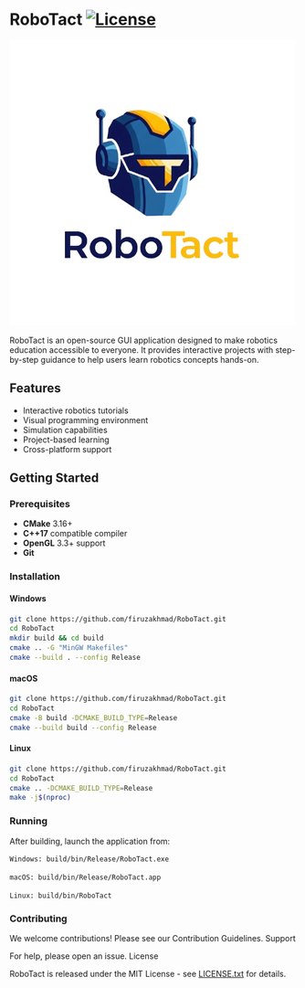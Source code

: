 # RoboTact [![License](https://img.shields.io/badge/License-MIT-blue.svg)](LICENSE)

![RoboTact Logo](https://raw.githubusercontent.com/firuzakhmad/RoboTact/main/assets/images/RoboTact_Logo.png)

RoboTact is an open-source GUI application designed to make robotics education accessible to everyone. It provides interactive projects with step-by-step guidance to help users learn robotics concepts hands-on.

## Features
- Interactive robotics tutorials
- Visual programming environment
- Simulation capabilities
- Project-based learning
- Cross-platform support

## Getting Started

### Prerequisites
- **CMake** 3.16+
- **C++17** compatible compiler
- **OpenGL** 3.3+ support
- **Git**

### Installation

#### Windows
```bash
git clone https://github.com/firuzakhmad/RoboTact.git
cd RoboTact
mkdir build && cd build
cmake .. -G "MinGW Makefiles"
cmake --build . --config Release
```

#### macOS
```bash
git clone https://github.com/firuzakhmad/RoboTact.git
cd RoboTact
cmake -B build -DCMAKE_BUILD_TYPE=Release
cmake --build build --config Release
```

#### Linux
```bash
git clone https://github.com/firuzakhmad/RoboTact.git
cd RoboTact
cmake .. -DCMAKE_BUILD_TYPE=Release
make -j$(nproc)
```


### Running
After building, launch the application from:

    Windows: build/bin/Release/RoboTact.exe

    macOS: build/bin/Release/RoboTact.app

    Linux: build/bin/RoboTact


### Contributing
We welcome contributions! Please see our Contribution Guidelines.
Support

For help, please open an issue.
License

RoboTact is released under the MIT License - see [LICENSE.txt](LICENSE.txt) for details.
